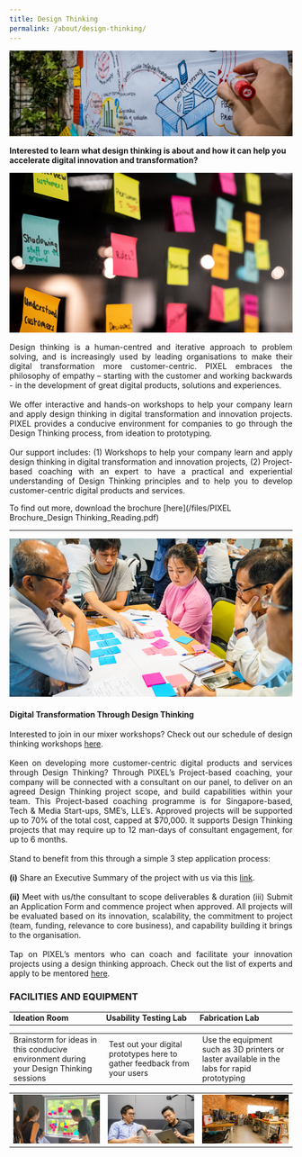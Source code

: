 ```yaml
---
title: Design Thinking
permalink: /about/design-thinking/
---
```

![1](/images/design-thinking/DT_Banner_1440-x-432.png)

**Interested to learn what design thinking is about and how it can help you accelerate digital innovation and transformation?**

![2](/images/design-thinking/DT_Img1_630-x-355.png)

<p align="justify">Design thinking is a human-centred and iterative approach to problem solving, and is increasingly used by leading organisations to make their digital transformation more customer-centric. PIXEL embraces the philosophy of empathy – starting with the customer and working backwards - in the development of great digital products, solutions and experiences.<br><br>
We offer interactive and hands-on workshops to help your company learn and apply design thinking in digital transformation and innovation projects. PIXEL provides a conducive environment for companies to go through the Design Thinking process, from ideation to prototyping.<br><br>
Our support includes: (1) Workshops to help your company learn and apply design thinking in digital transformation and innovation projects, (2) Project-based coaching with an expert to have a practical and experiential understanding of Design Thinking principles and to help you to develop customer-centric digital products and services.</p>
       
To find out more, download the brochure [here](/files/PIXEL Brochure_Design Thinking_Reading.pdf)

---

![2](/images/design-thinking/DT_Img2_770-x-430.png)

#### Digital Transformation Through Design Thinking

<p align="justify">Interested to join in our mixer workshops? Check out our schedule of design thinking workshops <a href="/events/">here</a>.<br><br>
Keen on developing more customer-centric digital products and services through Design Thinking? Through PIXEL’s Project-based coaching, your company will be connected with a consultant on our panel, to deliver on an agreed Design Thinking project scope, and build capabilities within your team. This Project-based coaching programme is for Singapore-based, Tech & Media Start-ups, SME’s, LLE’s. Approved projects will be supported up to 70% of the total cost, capped at $70,000. It supports Design Thinking projects that may require up to 12 man-days of consultant engagement, for up to 6 months.<br><br>
Stand to benefit from this through a simple 3 step application process: 
       <br><br><b>(i)</b> Share an Executive Summary of the project with us via this <a href="https://forms.cwp.gov.sg/venuerequest/Form0R6RA" target="_blank">link</a>. <br><br><b>(ii)</b> Meet with us/the consultant to scope deliverables & duration (iii) Submit an Application Form and commence project when approved. All projects will be evaluated based on its innovation, scalability, the commitment to project (team, funding, relevance to core business), and capability building it brings to the organisation.<br><br>
Tap on PIXEL’s mentors who can coach and facilitate your innovation projects using a design thinking approach. Check out the list of experts and apply to be mentored <a href="/community/mentorship-programme/">here</a>.</p>

<h3>FACILITIES AND EQUIPMENT</h3>

<table width="600" cellpadding="15px" border="0px" cellspacing="0" align="center">
       <tr width="600">
              <td width="200"><b>Ideation Room</b></td>
              <td width="200"><b>Usability Testing Lab</b></td>
              <td width="200"><b>Fabrication Lab</b></td>
       </tr>
       </table>
       
 <table width="600" cellpadding="15px" border="0px" cellspacing="0" align="center">
       <tr width="600">
              <td width="200">Brainstorm for ideas in this conducive environment during your Design Thinking sessions</td>
              <td width="200">Test out your digital prototypes here to gather feedback from your users</td>
              <td width="200">Use the equipment such as 3D printers or laster available in the labs for rapid prototyping</td>
       </tr>
       </table>
       
  <table width="600" cellpadding="15px" border="0px" cellspacing="0" align="center">
       <tr width="600">
              <td width="200"><img src="/images/facilities/facilities-and-equipment/ideation2.jpg" width="200"></td>
              <td width="200"><img src="/images/facilities/facilities-and-equipment/User-Testing-Lab_630x355.png" width="200"></td>
              <td width="200"><img src="/images/facilities/facilities-and-equipment/Fabrication-Area_630-x-355.png" width="200"></td>
       </tr>
       </table>
                     

